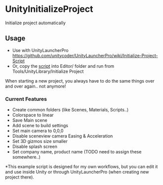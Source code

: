 # UnityInitializeProject
Initialize project automatically

## Usage
- Use with UnityLauncherPro https://github.com/unitycoder/UnityLauncherPro/wiki/Initialize-Project-Script
- Or, copy the [script](https://github.com/unitycoder/UnityInitializeProject/blob/main/Assets/Editor/InitializeProject.cs) into Editor/ folder and run from Tools/UnityLibrary/Initialize Project

When starting a new project, you always have to do the same things over and over again.. not anymore!

### Current Features
- Create common folders (like Scenes, Materials, Scripts..)
- Colorspace to linear
- Save Main scene
- Add scene to build settings
- Set main camera to 0,0,0
- Disable sceneview camera Easing & Acceleration
- Set 3D gizmos size smaller
- Disable splash screen
- Set company name, product name (TODO need to assign these somewhere..)

*This example script is designed for my own workflows, but you can edit it and use inside Unity or through UnityLauncherPro (when creating new project there).
